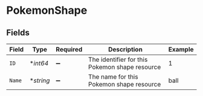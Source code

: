 # PokemonShape


## Fields

| Field                                          | Type                                           | Required                                       | Description                                    | Example                                        |
| ---------------------------------------------- | ---------------------------------------------- | ---------------------------------------------- | ---------------------------------------------- | ---------------------------------------------- |
| `ID`                                           | **int64*                                       | :heavy_minus_sign:                             | The identifier for this Pokemon shape resource | 1                                              |
| `Name`                                         | **string*                                      | :heavy_minus_sign:                             | The name for this Pokemon shape resource       | ball                                           |